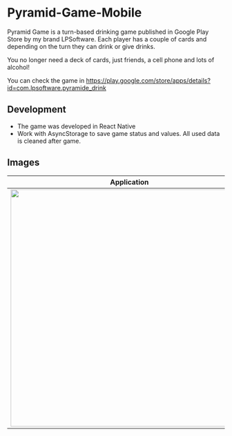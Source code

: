 # Pyramid-Game-Mobile

Pyramid Game is a turn-based drinking game published in Google Play Store by my brand LPSoftware.
Each player has a couple of cards and depending on the turn they can drink or give drinks.

You no longer need a deck of cards, just friends, a cell phone and lots of alcohol!

You can check the game in https://play.google.com/store/apps/details?id=com.lpsoftware.pyramide_drink

## Development

- The game was developed in React Native
- Work with AsyncStorage to save game status and values. All used data is cleaned after game.

## Images

Application                |  Google Play Store
:-------------------------:|:-------------------------:
<img src="https://user-images.githubusercontent.com/15709240/84681448-2001b680-af02-11ea-9c5a-9626d13f8cee.png" width="550" height="auto">  |  <img src="https://user-images.githubusercontent.com/15709240/84681322-f052ae80-af01-11ea-829d-81fe8429f70e.jpeg" width="150" height="auto">
